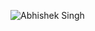 ![Abhishek Singh](https://github.com/Immortalas/Immortalas/c9a9ef194f2bc539c7bd1006346b60106c434c76/abhishek.svg)
